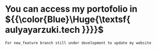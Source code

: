 # You can access my portofolio in ${{\color{Blue}\Huge{\textsf{  aulyayarzuki.tech \}}}}\$
```
For new_feature branch still under development to update my website
```
